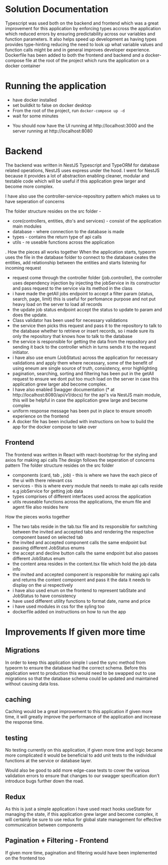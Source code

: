 Solution Documentation
===========================

Typescript was used both on the backend and frontend which was a great improvement for this application by enforcing types accross the application which reduced errors by ensuring predictability across our variables and function parameters. It also helps speed up development as having types provides type-hinting reducing the need to look up what variable values and function
calls might be and in general improves developer experience.
Dockerfile has been added to both the frontend and backend and a docker-compose file at the root of the project which runs the application on a docker container

# Running the application
- have docker installed
- set buildkit to false on docker desktop
- From the root of the project, run `docker-compose up -d`
- wait for some minutes
* You should now have the UI running at http://localhost:3000 and the server running at http://localhost:8080

# Backend

The backend was written in NestJS Typescript and TypeORM for database related operations, NestJS uses express under the hood. I went for NestJS because it provides a lot of abstraction enabling cleaner, modular and testable code which will be useful if this application grew larger and become more complex.

I have also use the controller-service-repository pattern which makes us to have seperation of concerns

The folder structure resides on the src folder -
- core(controllers, entities, dto's and services) - consist of the application main modules 
- database - where connection to the database is made
- types - contains the return type of api calls
- utils - re useable functions across the application

 . How the pieces all works together
When the application starts, typeorm uses the file in the database folder to connect to the database
ceates the entities, add relationship between the entities and starts listening for incoming request
- request come through the controller folder (job.controller), the controller uses dependency injection by injecting the jobService in its constructor and pass request to the service via its method in the class
- i have made the getAll jobs endpoint to accept a filter param (status, search, page, limit) this is useful for perfomance purpose and not put heavy load on the server to load all records
- the update job status endpoint accept the status to update to param and does the update.
- Class validator has been used for necessary validations
- the service then picks this request and pass it to the repository to talk to the database whether to retrieve or insert records, so i made sure its only the repository that knows how to talk to the database
- the service is responsible for getting the data from the repository and sending it back to the controller which in turns sends it to the request initiator.
 - i have also use enum (JobStatus) across the application for necessary validations and apply them where necessary, some of the benefit of using eneum are single source of truth, consistency, error highlighting
 - pagination, searching, sorting and filtering has been put in the getAll request to ensure we dont put too much load on the server in case this application grew larger abd become complex.
 - I have also enabled Swagger documentation (* at http://localhost:8080/api/v1/docs) for the api's via NestJS main module, this will be helpful in case the application grew large and become complex
 - uniform response message has been put in place to ensure smooth experience on the frontend
 - A docker file has been included with instructions on how to build the app for the docker compose to take over

## Frontend
The frontend was written in React with react-bootstrap for the styling and axios for making api calls
The design follows the seperation of concerns pattern
The folder structure resides on the src folder
- components (card, tab , job) - this is where we have the each piece of the ui with there relevant css
- services - this is where every module that needs to make api calls reside e.g jobService for getting job data
- types comprises of different interfaces used across the application
- utils reuseable functions across the applications, the enum file and agent file also resides here

How the pieces works together
- The two tabs reside in the tab.tsx file and its responsible for switching between the invited and accepted tabs and rendering the respective component based on selected tab
- the invited and accepted component calls the same endpoint but passing different JobStatus enums
- the accept and decline button calls the same endpoint but also passes different JobStatus enum
- the content area resides in the content.tsx file which hold the job data info
- the invited and accepted component is responsible for making api calls and returns the content component and pass it the data it needs to display on the ui respectively
- i have also used enum on the frontend to represent tabState and JobStatus to have consistency
- have used different utility functions to format date, name and price
- i have used modules in css for the syling too
- dockerfile added on instructions on how to run the app

# Improvements If given more time

## Migrations 

In order to keep this application simple I used the sync method from typeorm to ensure the database had the correct
schema. Before this application went to production this would need to be swapped out to use migrations so that the
database schema could be updated and maintained without causing data loss.

## caching
Caching would be a great improvement to this application if given more time, it will greatly improve the performance of the application and increase the response time.

## testing
No testing currently on this application, if given more time and logic became more complicated it
would be beneficial to add unit tests to the individual functions at the service or database layer.

Would also be good to add more edge-case tests to cover the various validation errors to ensure that changes to our 
swagger specification don't introduce bugs further down the road.

## Redux

As this is just a simple application i have used react hooks useState for managing the state, if this application grew larger and become complex, it will certainly be sure to use redux for global state management for effective communication between components

## Pagination + Filtering - Frontend
If given more time, pagination and filtering would have been implemented on the frontend too